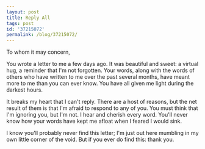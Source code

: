 ```yaml
---
layout: post
title: Reply All
tags: post
id: '37215072'
permalink: /blog/37215072/
---
```


To whom it may concern,

You wrote a letter to me a few days ago. It was beautiful and sweet: a virtual hug, a reminder that I'm not forgotten. Your words, along with the words of others who have written to me over the past several months, have meant more to me than you can ever know. You have all given me light during the darkest hours.

It breaks my heart that I can't reply. There are a host of reasons, but the net result of them is that I'm afraid to respond to any of you. You must think that I'm ignoring you, but I'm not. I hear and cherish every word. You'll never know how your words have kept me afloat when I feared I would sink.

I know you'll probably never find this letter; I'm just out here mumbling in my own little corner of the void. But if you ever do find this: thank you.
